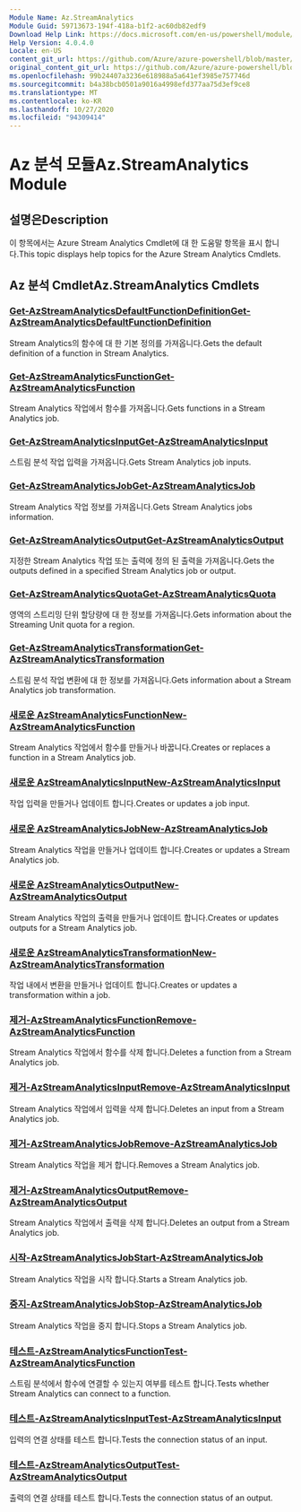 ```yaml
---
Module Name: Az.StreamAnalytics
Module Guid: 59713673-194f-418a-b1f2-ac60db82edf9
Download Help Link: https://docs.microsoft.com/en-us/powershell/module/az.streamanalytics
Help Version: 4.0.4.0
Locale: en-US
content_git_url: https://github.com/Azure/azure-powershell/blob/master/src/StreamAnalytics/StreamAnalytics/help/Az.StreamAnalytics.md
original_content_git_url: https://github.com/Azure/azure-powershell/blob/master/src/StreamAnalytics/StreamAnalytics/help/Az.StreamAnalytics.md
ms.openlocfilehash: 99b24407a3236e618988a5a641ef3985e757746d
ms.sourcegitcommit: b4a38bcb0501a9016a4998efd377aa75d3ef9ce8
ms.translationtype: MT
ms.contentlocale: ko-KR
ms.lasthandoff: 10/27/2020
ms.locfileid: "94309414"
---
```

# <span data-ttu-id="9b1b0-101">Az 분석 모듈</span><span class="sxs-lookup"><span data-stu-id="9b1b0-101">Az.StreamAnalytics Module</span></span>
## <span data-ttu-id="9b1b0-102">설명은</span><span class="sxs-lookup"><span data-stu-id="9b1b0-102">Description</span></span>
<span data-ttu-id="9b1b0-103">이 항목에서는 Azure Stream Analytics Cmdlet에 대 한 도움말 항목을 표시 합니다.</span><span class="sxs-lookup"><span data-stu-id="9b1b0-103">This topic displays help topics for the Azure Stream Analytics Cmdlets.</span></span>

## <span data-ttu-id="9b1b0-104">Az 분석 Cmdlet</span><span class="sxs-lookup"><span data-stu-id="9b1b0-104">Az.StreamAnalytics Cmdlets</span></span>
### [<span data-ttu-id="9b1b0-105">Get-AzStreamAnalyticsDefaultFunctionDefinition</span><span class="sxs-lookup"><span data-stu-id="9b1b0-105">Get-AzStreamAnalyticsDefaultFunctionDefinition</span></span>](Get-AzStreamAnalyticsDefaultFunctionDefinition.md)
<span data-ttu-id="9b1b0-106">Stream Analytics의 함수에 대 한 기본 정의를 가져옵니다.</span><span class="sxs-lookup"><span data-stu-id="9b1b0-106">Gets the default definition of a function in Stream Analytics.</span></span>

### [<span data-ttu-id="9b1b0-107">Get-AzStreamAnalyticsFunction</span><span class="sxs-lookup"><span data-stu-id="9b1b0-107">Get-AzStreamAnalyticsFunction</span></span>](Get-AzStreamAnalyticsFunction.md)
<span data-ttu-id="9b1b0-108">Stream Analytics 작업에서 함수를 가져옵니다.</span><span class="sxs-lookup"><span data-stu-id="9b1b0-108">Gets functions in a Stream Analytics job.</span></span>

### [<span data-ttu-id="9b1b0-109">Get-AzStreamAnalyticsInput</span><span class="sxs-lookup"><span data-stu-id="9b1b0-109">Get-AzStreamAnalyticsInput</span></span>](Get-AzStreamAnalyticsInput.md)
<span data-ttu-id="9b1b0-110">스트림 분석 작업 입력을 가져옵니다.</span><span class="sxs-lookup"><span data-stu-id="9b1b0-110">Gets Stream Analytics job inputs.</span></span>

### [<span data-ttu-id="9b1b0-111">Get-AzStreamAnalyticsJob</span><span class="sxs-lookup"><span data-stu-id="9b1b0-111">Get-AzStreamAnalyticsJob</span></span>](Get-AzStreamAnalyticsJob.md)
<span data-ttu-id="9b1b0-112">Stream Analytics 작업 정보를 가져옵니다.</span><span class="sxs-lookup"><span data-stu-id="9b1b0-112">Gets Stream Analytics jobs information.</span></span>

### [<span data-ttu-id="9b1b0-113">Get-AzStreamAnalyticsOutput</span><span class="sxs-lookup"><span data-stu-id="9b1b0-113">Get-AzStreamAnalyticsOutput</span></span>](Get-AzStreamAnalyticsOutput.md)
<span data-ttu-id="9b1b0-114">지정한 Stream Analytics 작업 또는 출력에 정의 된 출력을 가져옵니다.</span><span class="sxs-lookup"><span data-stu-id="9b1b0-114">Gets the outputs defined in a specified Stream Analytics job or output.</span></span>

### [<span data-ttu-id="9b1b0-115">Get-AzStreamAnalyticsQuota</span><span class="sxs-lookup"><span data-stu-id="9b1b0-115">Get-AzStreamAnalyticsQuota</span></span>](Get-AzStreamAnalyticsQuota.md)
<span data-ttu-id="9b1b0-116">영역의 스트리밍 단위 할당량에 대 한 정보를 가져옵니다.</span><span class="sxs-lookup"><span data-stu-id="9b1b0-116">Gets information about the Streaming Unit quota for a region.</span></span>

### [<span data-ttu-id="9b1b0-117">Get-AzStreamAnalyticsTransformation</span><span class="sxs-lookup"><span data-stu-id="9b1b0-117">Get-AzStreamAnalyticsTransformation</span></span>](Get-AzStreamAnalyticsTransformation.md)
<span data-ttu-id="9b1b0-118">스트림 분석 작업 변환에 대 한 정보를 가져옵니다.</span><span class="sxs-lookup"><span data-stu-id="9b1b0-118">Gets information about a Stream Analytics job transformation.</span></span>

### [<span data-ttu-id="9b1b0-119">새로운 AzStreamAnalyticsFunction</span><span class="sxs-lookup"><span data-stu-id="9b1b0-119">New-AzStreamAnalyticsFunction</span></span>](New-AzStreamAnalyticsFunction.md)
<span data-ttu-id="9b1b0-120">Stream Analytics 작업에서 함수를 만들거나 바꿉니다.</span><span class="sxs-lookup"><span data-stu-id="9b1b0-120">Creates or replaces a function in a Stream Analytics job.</span></span>

### [<span data-ttu-id="9b1b0-121">새로운 AzStreamAnalyticsInput</span><span class="sxs-lookup"><span data-stu-id="9b1b0-121">New-AzStreamAnalyticsInput</span></span>](New-AzStreamAnalyticsInput.md)
<span data-ttu-id="9b1b0-122">작업 입력을 만들거나 업데이트 합니다.</span><span class="sxs-lookup"><span data-stu-id="9b1b0-122">Creates or updates a job input.</span></span>

### [<span data-ttu-id="9b1b0-123">새로운 AzStreamAnalyticsJob</span><span class="sxs-lookup"><span data-stu-id="9b1b0-123">New-AzStreamAnalyticsJob</span></span>](New-AzStreamAnalyticsJob.md)
<span data-ttu-id="9b1b0-124">Stream Analytics 작업을 만들거나 업데이트 합니다.</span><span class="sxs-lookup"><span data-stu-id="9b1b0-124">Creates or updates a Stream Analytics job.</span></span>

### [<span data-ttu-id="9b1b0-125">새로운 AzStreamAnalyticsOutput</span><span class="sxs-lookup"><span data-stu-id="9b1b0-125">New-AzStreamAnalyticsOutput</span></span>](New-AzStreamAnalyticsOutput.md)
<span data-ttu-id="9b1b0-126">Stream Analytics 작업의 출력을 만들거나 업데이트 합니다.</span><span class="sxs-lookup"><span data-stu-id="9b1b0-126">Creates or updates outputs for a Stream Analytics job.</span></span>

### [<span data-ttu-id="9b1b0-127">새로운 AzStreamAnalyticsTransformation</span><span class="sxs-lookup"><span data-stu-id="9b1b0-127">New-AzStreamAnalyticsTransformation</span></span>](New-AzStreamAnalyticsTransformation.md)
<span data-ttu-id="9b1b0-128">작업 내에서 변환을 만들거나 업데이트 합니다.</span><span class="sxs-lookup"><span data-stu-id="9b1b0-128">Creates or updates a transformation within a job.</span></span>

### [<span data-ttu-id="9b1b0-129">제거-AzStreamAnalyticsFunction</span><span class="sxs-lookup"><span data-stu-id="9b1b0-129">Remove-AzStreamAnalyticsFunction</span></span>](Remove-AzStreamAnalyticsFunction.md)
<span data-ttu-id="9b1b0-130">Stream Analytics 작업에서 함수를 삭제 합니다.</span><span class="sxs-lookup"><span data-stu-id="9b1b0-130">Deletes a function from a Stream Analytics job.</span></span>

### [<span data-ttu-id="9b1b0-131">제거-AzStreamAnalyticsInput</span><span class="sxs-lookup"><span data-stu-id="9b1b0-131">Remove-AzStreamAnalyticsInput</span></span>](Remove-AzStreamAnalyticsInput.md)
<span data-ttu-id="9b1b0-132">Stream Analytics 작업에서 입력을 삭제 합니다.</span><span class="sxs-lookup"><span data-stu-id="9b1b0-132">Deletes an input from a Stream Analytics job.</span></span>

### [<span data-ttu-id="9b1b0-133">제거-AzStreamAnalyticsJob</span><span class="sxs-lookup"><span data-stu-id="9b1b0-133">Remove-AzStreamAnalyticsJob</span></span>](Remove-AzStreamAnalyticsJob.md)
<span data-ttu-id="9b1b0-134">Stream Analytics 작업을 제거 합니다.</span><span class="sxs-lookup"><span data-stu-id="9b1b0-134">Removes a Stream Analytics job.</span></span>

### [<span data-ttu-id="9b1b0-135">제거-AzStreamAnalyticsOutput</span><span class="sxs-lookup"><span data-stu-id="9b1b0-135">Remove-AzStreamAnalyticsOutput</span></span>](Remove-AzStreamAnalyticsOutput.md)
<span data-ttu-id="9b1b0-136">Stream Analytics 작업에서 출력을 삭제 합니다.</span><span class="sxs-lookup"><span data-stu-id="9b1b0-136">Deletes an output from a Stream Analytics job.</span></span>

### [<span data-ttu-id="9b1b0-137">시작-AzStreamAnalyticsJob</span><span class="sxs-lookup"><span data-stu-id="9b1b0-137">Start-AzStreamAnalyticsJob</span></span>](Start-AzStreamAnalyticsJob.md)
<span data-ttu-id="9b1b0-138">Stream Analytics 작업을 시작 합니다.</span><span class="sxs-lookup"><span data-stu-id="9b1b0-138">Starts a Stream Analytics job.</span></span>

### [<span data-ttu-id="9b1b0-139">중지-AzStreamAnalyticsJob</span><span class="sxs-lookup"><span data-stu-id="9b1b0-139">Stop-AzStreamAnalyticsJob</span></span>](Stop-AzStreamAnalyticsJob.md)
<span data-ttu-id="9b1b0-140">Stream Analytics 작업을 중지 합니다.</span><span class="sxs-lookup"><span data-stu-id="9b1b0-140">Stops a Stream Analytics job.</span></span>

### [<span data-ttu-id="9b1b0-141">테스트-AzStreamAnalyticsFunction</span><span class="sxs-lookup"><span data-stu-id="9b1b0-141">Test-AzStreamAnalyticsFunction</span></span>](Test-AzStreamAnalyticsFunction.md)
<span data-ttu-id="9b1b0-142">스트림 분석에서 함수에 연결할 수 있는지 여부를 테스트 합니다.</span><span class="sxs-lookup"><span data-stu-id="9b1b0-142">Tests whether Stream Analytics can connect to a function.</span></span>

### [<span data-ttu-id="9b1b0-143">테스트-AzStreamAnalyticsInput</span><span class="sxs-lookup"><span data-stu-id="9b1b0-143">Test-AzStreamAnalyticsInput</span></span>](Test-AzStreamAnalyticsInput.md)
<span data-ttu-id="9b1b0-144">입력의 연결 상태를 테스트 합니다.</span><span class="sxs-lookup"><span data-stu-id="9b1b0-144">Tests the connection status of an input.</span></span>

### [<span data-ttu-id="9b1b0-145">테스트-AzStreamAnalyticsOutput</span><span class="sxs-lookup"><span data-stu-id="9b1b0-145">Test-AzStreamAnalyticsOutput</span></span>](Test-AzStreamAnalyticsOutput.md)
<span data-ttu-id="9b1b0-146">출력의 연결 상태를 테스트 합니다.</span><span class="sxs-lookup"><span data-stu-id="9b1b0-146">Tests the connection status of an output.</span></span>

